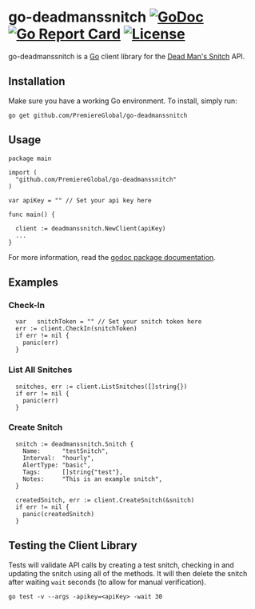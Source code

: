 # go-deadmanssnitch [![GoDoc](https://godoc.org/github.com/PremiereGlobal/go-deadmanssnitch?status.png)](http://godoc.org/github.com/PremiereGlobal/go-deadmanssnitch) [![Go Report Card](https://goreportcard.com/badge/github.com/PremiereGlobal/go-deadmanssnitch)](https://goreportcard.com/report/github.com/PremiereGlobal/go-deadmanssnitch) [![License](https://img.shields.io/badge/License-MIT-blue.svg)](https://github.com/PremiereGlobal/go-deadmanssnitch/blob/master/LICENSE)
go-deadmanssnitch is a [Go](http://golang.org/) client library for the [Dead Man's Snitch](https://deadmanssnitch.com/docs/api/v1) API.

## Installation
Make sure you have a working Go environment. To install, simply run:

```
go get github.com/PremiereGlobal/go-deadmanssnitch
```

## Usage

```
package main

import (
  "github.com/PremiereGlobal/go-deadmanssnitch"
)

var apiKey = "" // Set your api key here

func main() {

  client := deadmanssnitch.NewClient(apiKey)
  ...
}
```

For more information, read the [godoc package documentation](http://godoc.org/github.com/PremiereGlobal/go-deadmanssnitch).

## Examples

### Check-In

```
  var	snitchToken = "" // Set your snitch token here
  err := client.CheckIn(snitchToken)
  if err != nil {
    panic(err)
  }
```

### List All Snitches

```
  snitches, err := client.ListSnitches([]string{})
  if err != nil {
    panic(err)
  }
```

### Create Snitch

```
  snitch := deadmanssnitch.Snitch {
    Name:      "testSnitch",
    Interval:  "hourly",
    AlertType: "basic",
    Tags:      []string{"test"},
    Notes:     "This is an example snitch",
  }

  createdSnitch, err := client.CreateSnitch(&snitch)
  if err != nil {
    panic(createdSnitch)
  }
```

## Testing the Client Library
Tests will validate API calls by creating a test snitch, checking in and updating the snitch using all of the methods.  It will then delete the snitch after waiting `wait` seconds (to allow for manual verification).

```
go test -v --args -apikey=<apiKey> -wait 30
```
